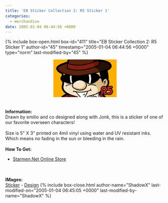 ```yaml
---
title: 'EB Sticker Collection 2: R5 Sticker 1'
categories:
  - merchandise
date: 2005-01-04 06:44:56 +0000
---
```

{% include box-open.html box-id="411" title="EB Sticker Collection 2: R5 Sticker 1" author-id="45" timestamp="2005-01-04 06:44:56 +0000" type="norm" last-modified-by="45" %}
	<center>
	<img src="/merchandise/images/smn_ebsc2r1_title.jpg" border="0" alt="EB Sticker Collection 2: R5 Sticker 1" />
	</center>
	<br /><br />
	<b>Information:</b>
	<br />
	Drawn by emilio and co designed along with Jonk, this is a sticker of one of our 
	favorite overseen characters!
	<br /><br />
	Size is 5" X 3" printed on 4mil vinyl using water and UV resistant inks. Which means 
	no fading in the sun or bleeding in the rain.
	<br /><br />
	<b>How To Get:</b>
	<br />
	<ul>
	<li><a href="http://www.cafeshops.com/starmen.7940247">Starmen.Net Online Store</a></li>
	</ul>
	<br /><br />
	<b>IMages:</b>
	<br />
	<a href="/merchandise/images/smn_ebsc2r1_sticker.jpg">Sticker</a> - <a href="/merchandise/images/smn_ebsc2r1_design.jpg">Design</a>
{% include box-close.html author-name="ShadowX" last-modified-on="2005-01-04 06:45:05 +0000" last-modified-by-name="ShadowX" %}
